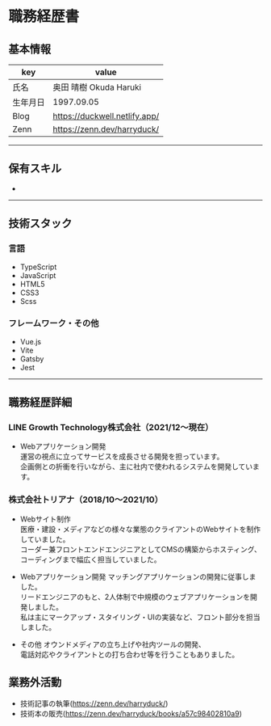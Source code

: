 # 職務経歴書

## 基本情報

|key|value|
|---|---|
|氏名|奥田 晴樹 Okuda Haruki|
|生年月日|1997.09.05|
|Blog|https://duckwell.netlify.app/|
|Zenn|https://zenn.dev/harryduck/|

---

## 保有スキル

- 


---

## 技術スタック

### 言語

- TypeScript
- JavaScript
- HTML5
- CSS3
- Scss

### フレームワーク・その他

- Vue.js
- Vite
- Gatsby
- Jest

---

## 職務経歴詳細

### LINE Growth Technology株式会社（2021/12〜現在）

- Webアプリケーション開発  
運営の視点に立ってサービスを成長させる開発を担っています。  
企画側との折衝を行いながら、主に社内で使われるシステムを開発しています。  

### 株式会社トリアナ（2018/10〜2021/10）

- Webサイト制作  
医療・建設・メディアなどの様々な業態のクライアントのWebサイトを制作していました。  
コーダー兼フロントエンドエンジニアとしてCMSの構築からホスティング、コーディングまで幅広く担当していました。  

- Webアプリケーション開発
マッチングアプリケーションの開発に従事しました。  
リードエンジニアのもと、2人体制で中規模のウェブアプリケーションを開発しました。  
私は主にマークアップ・スタイリング・UIの実装など、フロント部分を担当しました。  

- その他
オウンドメディアの立ち上げや社内ツールの開発、  
電話対応やクライアントとの打ち合わせ等を行うこともありました。  

## 業務外活動

- 技術記事の執筆(https://zenn.dev/harryduck/)
- 技術本の販売(https://zenn.dev/harryduck/books/a57c98402810a9)